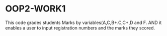 # OOP2-WORK1
This code grades students Marks by variables(A,C,B+.C,C+,D and F. AND it enables a user 
to input registration numbers and the marks they scored.
